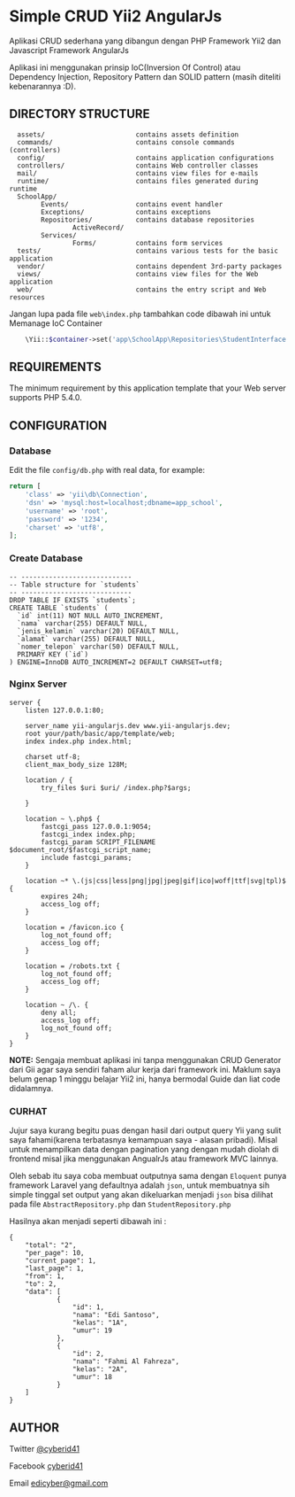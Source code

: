 Simple CRUD Yii2 AngularJs
==========================================================

Aplikasi CRUD sederhana yang dibangun dengan PHP Framework Yii2 dan Javascript Framework AngularJs

Aplikasi ini menggunakan prinsip IoC(Inversion Of Control) atau Dependency Injection, Repository
Pattern dan SOLID pattern (masih diteliti kebenarannya :D).

DIRECTORY STRUCTURE
-------------------

      assets/                       contains assets definition
      commands/                     contains console commands (controllers)
      config/                       contains application configurations
      controllers/                  contains Web controller classes
      mail/                         contains view files for e-mails
      runtime/                      contains files generated during runtime
      SchoolApp/
            Events/                 contains event handler
            Exceptions/             contains exceptions
            Repositories/           contains database repositories
                    ActiveRecord/
            Services/
                    Forms/          contains form services
      tests/                        contains various tests for the basic application
      vendor/                       contains dependent 3rd-party packages
      views/                        contains view files for the Web application
      web/                          contains the entry script and Web resources


Jangan lupa pada file ```web\index.php``` tambahkan code dibawah ini untuk Memanage IoC Container

```php
    \Yii::$container->set('app\SchoolApp\Repositories\StudentInterface', 'app\SchoolApp\Repositories\ActiveRecord\StudentRepository');
```


REQUIREMENTS
------------

The minimum requirement by this application template that your Web server supports PHP 5.4.0.


CONFIGURATION
-------------

### Database

Edit the file `config/db.php` with real data, for example:

```php
return [
    'class' => 'yii\db\Connection',
    'dsn' => 'mysql:host=localhost;dbname=app_school',
    'username' => 'root',
    'password' => '1234',
    'charset' => 'utf8',
];
```
### Create Database
```
-- ----------------------------
-- Table structure for `students`
-- ----------------------------
DROP TABLE IF EXISTS `students`;
CREATE TABLE `students` (
  `id` int(11) NOT NULL AUTO_INCREMENT,
  `nama` varchar(255) DEFAULT NULL,
  `jenis_kelamin` varchar(20) DEFAULT NULL,
  `alamat` varchar(255) DEFAULT NULL,
  `nomer_telepon` varchar(50) DEFAULT NULL,
  PRIMARY KEY (`id`)
) ENGINE=InnoDB AUTO_INCREMENT=2 DEFAULT CHARSET=utf8;
```

### Nginx Server

```
server {
    listen 127.0.0.1:80;

    server_name yii-angularjs.dev www.yii-angularjs.dev;
    root your/path/basic/app/template/web;
    index index.php index.html;

    charset utf-8;
    client_max_body_size 128M;

    location / {
        try_files $uri $uri/ /index.php?$args;

    }

    location ~ \.php$ {
    	fastcgi_pass 127.0.0.1:9054;
	    fastcgi_index index.php;
	    fastcgi_param SCRIPT_FILENAME $document_root/$fastcgi_script_name;
	    include fastcgi_params;
    }

    location ~* \.(js|css|less|png|jpg|jpeg|gif|ico|woff|ttf|svg|tpl)$ {
        expires 24h;
        access_log off;
    }

    location = /favicon.ico {
        log_not_found off;
        access_log off;
    }

    location = /robots.txt {
        log_not_found off;
        access_log off;
    }

    location ~ /\. {
        deny all;
        access_log off;
        log_not_found off;
    }
}
```

**NOTE:** Sengaja membuat aplikasi ini tanpa menggunakan CRUD Generator dari Gii agar saya sendiri faham alur kerja dari framework
ini. Maklum saya belum genap 1 minggu belajar Yii2 ini, hanya bermodal Guide dan liat code didalamnya.

### CURHAT
Jujur saya kurang begitu puas dengan hasil dari output query Yii yang sulit saya fahami(karena terbatasnya kemampuan saya - alasan pribadi).
Misal untuk menampilkan data dengan pagination yang dengan mudah diolah di frontend misal jika menggunakan AngualrJs atau framework MVC lainnya.

Oleh sebab itu saya coba membuat outputnya sama dengan ```Eloquent``` punya framework Laravel yang defaultnya adalah ```json```,
untuk membuatnya sih simple tinggal set output yang akan dikeluarkan menjadi ```json``` bisa dilihat pada file ```AbstractRepository.php``` dan ```StudentRepository.php```

Hasilnya akan menjadi seperti dibawah ini :

```
{
    "total": "2",
    "per_page": 10,
    "current_page": 1,
    "last_page": 1,
    "from": 1,
    "to": 2,
    "data": [
            {
                "id": 1,
                "nama": "Edi Santoso",
                "kelas": "1A",
                "umur": 19
            },
            {
                "id": 2,
                "nama": "Fahmi Al Fahreza",
                "kelas": "2A",
                "umur": 18
            }
    ]
}
```




AUTHOR
------


Twitter [@cyberid41](http://twitter.com/cyberid41)

Facebook [cyberid41](http://facebook.com/cyberid41)

Email [edicyber@gmail.com](mailto:edicyebr@gmail.com)
